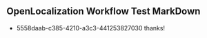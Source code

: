 ## OpenLocalization Workflow Test MarkDown
* 5558daab-c385-4210-a3c3-441253827030 thanks!

<!--HONumber=Aug16_HO3-->


